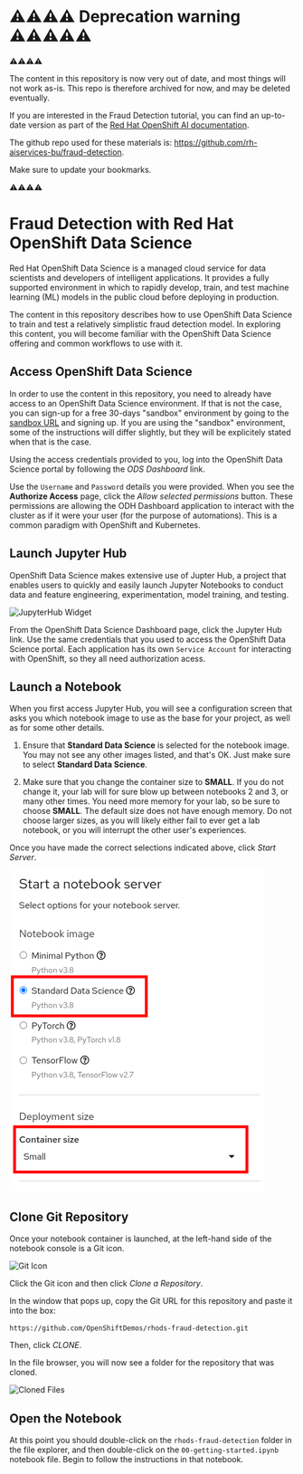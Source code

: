 # ⚠️⚠️⚠️⚠️ Deprecation warning ⚠️⚠️⚠️⚠️⚠️

⚠️⚠️⚠️⚠️

The content in this repository is now very out of date, and most things will not work as-is. 
This repo is therefore archived for now, and may be deleted eventually.  

If you are interested in the Fraud Detection tutorial, you can find an up-to-date version as part of the [Red Hat OpenShift AI documentation](https://docs.redhat.com/en/documentation/red_hat_openshift_ai_self-managed/2-latest/html/openshift_ai_tutorial_-_fraud_detection_example/index). 

The github repo used for these materials is: https://github.com/rh-aiservices-bu/fraud-detection. 

Make sure to update your bookmarks. 

⚠️⚠️⚠️⚠️

# Fraud Detection with Red Hat OpenShift Data Science
Red Hat OpenShift Data Science is a managed cloud service for data scientists
and developers of intelligent applications. It provides a fully supported
environment in which to rapidly develop, train, and test machine learning (ML)
models in the public cloud before deploying in production.

The content in this repository describes how to use OpenShift Data Science to
train and test a relatively simplistic fraud detection model. In exploring this
content, you will become familiar with the OpenShift Data Science offering and
common workflows to use with it.

## Access OpenShift Data Science
In order to use the content in this repository, you need to already have access
to an OpenShift Data Science environment. If that is not the case, you can sign-up for a free 30-days "sandbox" environment by going to the [sandbox URL](https://red.ht/rhods-sandbox) and signing up.
If you are using the "sandbox" environment, some of the instructions will differ slightly, but they will be explicitely stated when that is the case. 

Using the access credentials provided
to you, log into the OpenShift Data Science portal by following the _ODS
Dashboard_ link. 

Use the `Username` and `Password` details you were provided. When you see the
**Authorize Access** page, click the _Allow selected permissions_ button. These
permissions are allowing the ODH Dashboard application to interact with the
cluster as if it were your user (for the purpose of automations). This is a
common paradigm with OpenShift and Kubernetes.

## Launch Jupyter Hub
OpenShift Data Science makes extensive use of Jupter Hub, a project that enables
users to quickly and easily launch Jupyter Notebooks to conduct data and feature
engineering, experimentation, model training, and testing.

![JupyterHub Widget](images/launch-jh.png)

From the OpenShift Data Science Dashboard page, click the Jupyter Hub link. Use the
same credentials that you used to access the OpenShift Data Science portal. Each
application has its own `Service Account` for interacting with OpenShift, so
they all need authorization acess.

## Launch a Notebook
When you first access Jupyter Hub, you will see a configuration screen that asks
you which notebook image to use as the base for your project, as well as for
some other details. 

1. Ensure that **Standard Data Science** is selected for the
notebook image. You may not see any other images listed, and that's OK. Just make sure to select **Standard Data Science**.

2. Make sure that you change the container size to **SMALL**. If you do not change it, your lab will for sure blow up between notebooks 2 and 3, or many other times. You need more memory for your lab, so be sure to choose **SMALL**. The default size does not have enough memory. Do not choose larger sizes, as you will likely either fail to ever get a lab notebook, or you will interrupt the other user's experiences.

Once you have made the correct selections indicated above, click _Start Server_.

![Server Options](images/start-server.png)

## Clone Git Repository
Once your notebook container is launched, at the left-hand side of the notebook console is a Git icon. 

![Git Icon](images/click-git-icon.png)

Click the Git icon and then click _Clone a Repository_. 

In the window that pops up, copy the Git URL for this repository and paste it into the box:

```
https://github.com/OpenShiftDemos/rhods-fraud-detection.git
```

Then, click _CLONE_.

In the file browser, you will now see a folder for the repository that was cloned.

![Cloned Files](images/cloned-files.png)

## Open the Notebook
At this point you should double-click on the `rhods-fraud-detection` folder in
the file explorer, and then double-click on the `00-getting-started.ipynb`
notebook file. Begin to follow the instructions in that notebook.